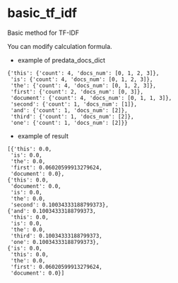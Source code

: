 # basic_tf_idf
Basic method for TF-IDF

You can modify calculation formula.

* example of predata_docs_dict
```
{'this': {'count': 4, 'docs_num': [0, 1, 2, 3]},
 'is': {'count': 4, 'docs_num': [0, 1, 2, 3]},
 'the': {'count': 4, 'docs_num': [0, 1, 2, 3]},
 'first': {'count': 2, 'docs_num': [0, 3]},
 'document': {'count': 4, 'docs_num': [0, 1, 1, 3]},
 'second': {'count': 1, 'docs_num': [1]},
 'and': {'count': 1, 'docs_num': [2]},
 'third': {'count': 1, 'docs_num': [2]},
 'one': {'count': 1, 'docs_num': [2]}}
 ```
 
 * example of result
 ```
 [{'this': 0.0,
  'is': 0.0,
  'the': 0.0,
  'first': 0.06020599913279624,
  'document': 0.0},
 {'this': 0.0,
  'document': 0.0,
  'is': 0.0,
  'the': 0.0,
  'second': 0.10034333188799373},
 {'and': 0.10034333188799373,
  'this': 0.0,
  'is': 0.0,
  'the': 0.0,
  'third': 0.10034333188799373,
  'one': 0.10034333188799373},
 {'is': 0.0,
  'this': 0.0,
  'the': 0.0,
  'first': 0.06020599913279624,
  'document': 0.0}]
  ```
